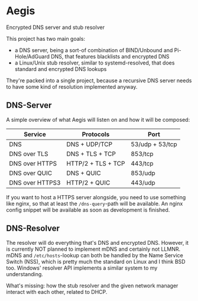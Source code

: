 # Aegis
Encrypted DNS server and stub resolver

This project has two main goals:
- a DNS server, being a sort-of combination of BIND/Unbound and Pi-Hole/AdGuard DNS, that features blacklists and encrypted DNS
- a Linux/Unix stub resolver, similar to systemd-resolved, that does standard and encrypted DNS lookups

They're packed into a single project, because a recursive DNS server needs to have some kind of resolution implemented anyway.

## DNS-Server
A simple overview of what Aegis will listen on and how it will be composed:

| Service | Protocols | Port |
| ------- | --------- | ---- |
| DNS | DNS + UDP/TCP | 53/udp + 53/tcp |
| DNS over TLS | DNS + TLS + TCP | 853/tcp |
| DNS over HTTPS | HTTP/2 + TLS + TCP | 443/tcp |
| DNS over QUIC | DNS + QUIC | 853/udp |
| DNS over HTTPS3 | HTTP/2 + QUIC | 443/udp |

If you want to host a HTTPS server alongside, you need to use something like nginx, so that at least the `/dns-query`-path will be available.
An nginx config snippet will be available as soon as development is finished.

## DNS-Resolver
The resolver will do everything that's DNS and encrypted DNS. However, it is currently NOT planned to implement mDNS and certainly not LLMNR. mDNS and `/etc/hosts`-lookup can both be handled by the Name Service Switch (NSS), which is pretty much the standard on Linux and I think BSD too. Windows' resolver API implements a similar system to my understanding.

What's missing: how the stub resolver and the given network manager interact with each other, related to DHCP.
